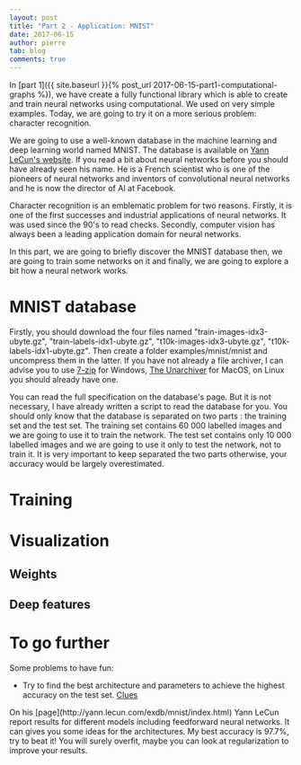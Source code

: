 ```yaml
---
layout: post
title: "Part 2 - Application: MNIST"
date: 2017-06-15
author: pierre
tab: blog
comments: true
---
```

In [part 1]({{ site.baseurl }}{% post_url 2017-06-15-part1-computational-graphs %}), we have create a fully functional library which is able to create and train neural networks using computational. We used on very simple examples. Today, we are going to try it on a more serious problem: character recognition.

We are going to use a well-known database in the machine learning and deep learning world named MNIST. The database is available on [Yann LeCun's website](http://yann.lecun.com/exdb/mnist/). If you read a bit about neural networks before you should have already seen his name. He is a French scientist who is one of the pioneers of neural networks and inventors of convolutional neural networks and he is now the director of AI at Facebook.

Character recognition is an emblematic problem for two reasons. Firstly, it is one of the first successes and industrial applications of neural networks. It was used since the 90's to read checks. Secondly, computer vision has always been a leading application domain for neural networks.

In this part, we are going to briefly discover the MNIST database then, we are going to train some networks on it and finally, we are going to explore a bit how a neural network works. 

<!--more-->
# MNIST database

Firstly, you should download the four files named "train-images-idx3-ubyte.gz", "train-labels-idx1-ubyte.gz", "t10k-images-idx3-ubyte.gz", "t10k-labels-idx1-ubyte.gz". Then create a folder examples/mnist/mnist and uncompress them in the latter. If you have not already a file archiver, I can advise you to use [7-zip](http://www.7-zip.org/) for Windows, [The Unarchiver](https://itunes.apple.com/fr/app/the-unarchiver/id425424353?mt=12) for MacOS, on Linux you should already have one.

You can read the full specification on the database's page. But it is not necessary, I have already written a script to read the database for you. You should only know that the database is separated on two parts : the training set and the test set. The training set contains 60 000 labelled images and we are going to use it to train the network. The test set contains only 10 000 labelled images and we are going to use it only to test the network, not to train it. It is very important to keep separated the two parts otherwise, your accuracy would be largely overestimated.

# Training

# Visualization

## Weights

## Deep features

# To go further

Some problems to have fun:
* Try to find the best architecture and parameters to achieve the highest accuracy on the test set.
<a href="#clue1" data-toggle="collapse">Clues</a>
<div id="clue1" class="collapse">
On his [page](http://yann.lecun.com/exdb/mnist/index.html) Yann LeCun report results for different models including feedforward neural networks. It can gives you some ideas for the architectures. My best accuracy is 97.7%, try to beat it! You will surely overfit, maybe you can look at regularization to improve your results.
</div>